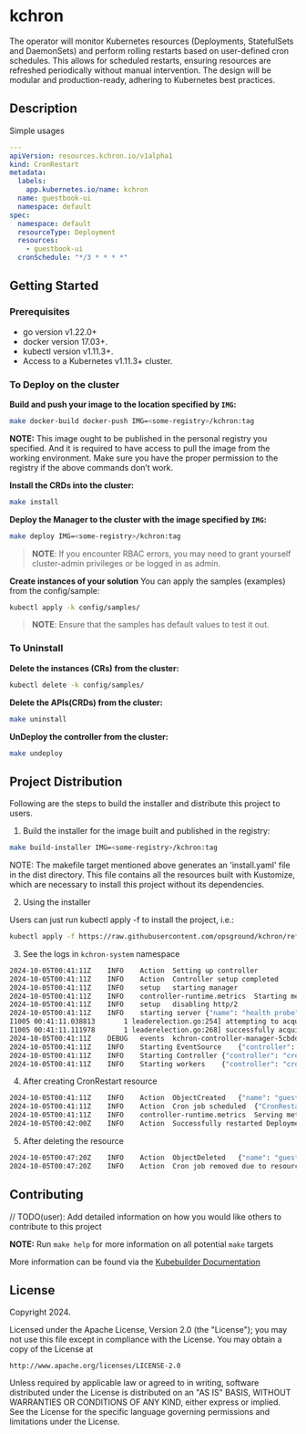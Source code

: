 # kchron
The operator will monitor Kubernetes resources (Deployments, StatefulSets and DaemonSets) and perform rolling restarts based on user-defined cron schedules. This allows for scheduled restarts, ensuring resources are refreshed periodically without manual intervention. The design will be modular and production-ready, adhering to Kubernetes best practices.

## Description

Simple usages
```yaml
---
apiVersion: resources.kchron.io/v1alpha1
kind: CronRestart
metadata:
  labels:
    app.kubernetes.io/name: kchron
  name: guestbook-ui
  namespace: default
spec:
  namespace: default
  resourceType: Deployment
  resources:
    - guestbook-ui
  cronSchedule: "*/3 * * * *"
```

## Getting Started

### Prerequisites
- go version v1.22.0+
- docker version 17.03+.
- kubectl version v1.11.3+.
- Access to a Kubernetes v1.11.3+ cluster.

### To Deploy on the cluster
**Build and push your image to the location specified by `IMG`:**

```sh
make docker-build docker-push IMG=<some-registry>/kchron:tag
```

**NOTE:** This image ought to be published in the personal registry you specified.
And it is required to have access to pull the image from the working environment.
Make sure you have the proper permission to the registry if the above commands don’t work.

**Install the CRDs into the cluster:**

```sh
make install
```

**Deploy the Manager to the cluster with the image specified by `IMG`:**

```sh
make deploy IMG=<some-registry>/kchron:tag
```

> **NOTE**: If you encounter RBAC errors, you may need to grant yourself cluster-admin
privileges or be logged in as admin.

**Create instances of your solution**
You can apply the samples (examples) from the config/sample:

```sh
kubectl apply -k config/samples/
```

>**NOTE**: Ensure that the samples has default values to test it out.

### To Uninstall
**Delete the instances (CRs) from the cluster:**

```sh
kubectl delete -k config/samples/
```

**Delete the APIs(CRDs) from the cluster:**

```sh
make uninstall
```

**UnDeploy the controller from the cluster:**

```sh
make undeploy
```

## Project Distribution

Following are the steps to build the installer and distribute this project to users.

1. Build the installer for the image built and published in the registry:

```sh
make build-installer IMG=<some-registry>/kchron:tag
```

NOTE: The makefile target mentioned above generates an 'install.yaml'
file in the dist directory. This file contains all the resources built
with Kustomize, which are necessary to install this project without
its dependencies.

2. Using the installer

Users can just run kubectl apply -f <URL for YAML BUNDLE> to install the project, i.e.:

```sh
kubectl apply -f https://raw.githubusercontent.com/opsground/kchron/refs/heads/master/manifests/install.yaml
```

3. See the logs in `kchron-system` namespace

```sh
2024-10-05T00:41:11Z	INFO	Action	Setting up controller
2024-10-05T00:41:11Z	INFO	Action	Controller setup completed
2024-10-05T00:41:11Z	INFO	setup	starting manager
2024-10-05T00:41:11Z	INFO	controller-runtime.metrics	Starting metrics server
2024-10-05T00:41:11Z	INFO	setup	disabling http/2
2024-10-05T00:41:11Z	INFO	starting server	{"name": "health probe", "addr": "[::]:8081"}
I1005 00:41:11.038813       1 leaderelection.go:254] attempting to acquire leader lease kchron-system/3d0a3273.kchron.io...
I1005 00:41:11.111978       1 leaderelection.go:268] successfully acquired lease kchron-system/3d0a3273.kchron.io
2024-10-05T00:41:11Z	DEBUG	events	kchron-controller-manager-5cbdd79976-p29jc_9d8775c1-e05c-4933-8d5d-1d6a64f4bd82 became leader	{"type": "Normal", "object": {"kind":"Lease","namespace":"kchron-system","name":"3d0a3273.kchron.io","uid":"42e11a5b-d7be-46aa-98ce-c350b570346b","apiVersion":"coordination.k8s.io/v1","resourceVersion":"732032"}, "reason": "LeaderElection"}
2024-10-05T00:41:11Z	INFO	Starting EventSource	{"controller": "cronrestart", "controllerGroup": "resources.kchron.io", "controllerKind": "CronRestart", "source": "kind source: *v1alpha1.CronRestart"}
2024-10-05T00:41:11Z	INFO	Starting Controller	{"controller": "cronrestart", "controllerGroup": "resources.kchron.io", "controllerKind": "CronRestart"}
2024-10-05T00:41:11Z	INFO	Starting workers	{"controller": "cronrestart", "controllerGroup": "resources.kchron.io", "controllerKind": "CronRestart", "worker count": 1}
```

4. After creating CronRestart resource 

```sh
2024-10-05T00:41:11Z	INFO	Action	ObjectCreated	{"name": "guestbook-ui", "namespace": "default", "object": {"kind":"CronRestart","apiVersion":"resources.kchron.io/v1alpha1","metadata":{"name":"guestbook-ui","namespace":"default","uid":"d8d5eee9-4fa0-4ea6-b70c-431f8b1fe101","resourceVersion":"729767","generation":2,"creationTimestamp":"2024-10-05T00:05:38Z","labels":{"app.kubernetes.io/managed-by":"kustomize","app.kubernetes.io/name":"kchron"},"annotations":{"kubectl.kubernetes.io/last-applied-configuration":"{\"apiVersion\":\"resources.kchron.io/v1alpha1\",\"kind\":\"CronRestart\",\"metadata\":{\"annotations\":{},\"labels\":{\"app.kubernetes.io/managed-by\":\"kustomize\",\"app.kubernetes.io/name\":\"kchron\"},\"name\":\"guestbook-ui\",\"namespace\":\"default\"},\"spec\":{\"cronSchedule\":\"*/3 * * * *\",\"namespace\":\"default\",\"resourceType\":\"Deployment\",\"resources\":[\"guestbook-ui\"]}}\n"},"managedFields":[{"manager":"kubectl-client-side-apply","operation":"Update","apiVersion":"resources.kchron.io/v1alpha1","time":"2024-10-05T00:12:28Z","fieldsType":"FieldsV1","fieldsV1":{"f:metadata":{"f:annotations":{".":{},"f:kubectl.kubernetes.io/last-applied-configuration":{}},"f:labels":{".":{},"f:app.kubernetes.io/managed-by":{},"f:app.kubernetes.io/name":{}}},"f:spec":{".":{},"f:cronSchedule":{},"f:namespace":{},"f:resourceType":{},"f:resources":{}}}}]},"spec":{"namespace":"default","resourceType":"Deployment","resources":["guestbook-ui"],"cronSchedule":"*/3 * * * *"},"status":{}}}
2024-10-05T00:41:11Z	INFO	Action	Cron job scheduled	{"CronRestart": "guestbook-ui", "CronJobID": "cron-default-guestbook-ui"}
2024-10-05T00:41:11Z	INFO	controller-runtime.metrics	Serving metrics server	{"bindAddress": ":8443", "secure": true}
2024-10-05T00:42:00Z	INFO	Action	Successfully restarted Deployment	{"Namespace": "default", "Name": "guestbook-ui"}
```

5. After deleting the resource 

```sh
2024-10-05T00:47:20Z	INFO	Action	ObjectDeleted	{"name": "guestbook-ui", "namespace": "default"}
2024-10-05T00:47:20Z	INFO	Action	Cron job removed due to resource deletion	{"CronJobID": "cron-default-guestbook-ui"}
```


## Contributing
// TODO(user): Add detailed information on how you would like others to contribute to this project

**NOTE:** Run `make help` for more information on all potential `make` targets

More information can be found via the [Kubebuilder Documentation](https://book.kubebuilder.io/introduction.html)

## License

Copyright 2024.

Licensed under the Apache License, Version 2.0 (the "License");
you may not use this file except in compliance with the License.
You may obtain a copy of the License at

    http://www.apache.org/licenses/LICENSE-2.0

Unless required by applicable law or agreed to in writing, software
distributed under the License is distributed on an "AS IS" BASIS,
WITHOUT WARRANTIES OR CONDITIONS OF ANY KIND, either express or implied.
See the License for the specific language governing permissions and
limitations under the License.

